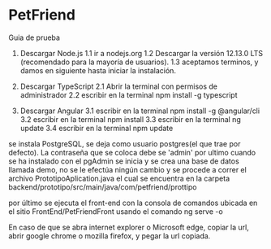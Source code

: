 # PetFriend
Guia de prueba
1. Descargar Node.js
1.1 ir a nodejs.org
1.2 Descargar la versión 12.13.0 LTS (recomendado para la mayoría de usuarios).
1.3 aceptamos terminos, y damos en siguiente hasta iniciar la instalación.

2. Descargar TypeScript
2.1 Abrir la terminal con permisos de administrador
2.2 escribir en la terminal npm install -g typescript

3. Descargar Angular 
3.1 escribir en la terminal npm install -g @angular/cli
3.2 escribir en la terminal npm install
3.3 escribir en la terminal ng update
3.4 escribir en la terminal npm update

se instala PostgreSQL, se deja como usuario postgres(el que trae por defecto).
La contraseña que se coloca debe se 'admin' 
por ultimo cuando se ha instalado con el pgAdmin se inicia y se crea una base de 
datos llamada demo, no se le efectúa ningún cambio y se procede a correr el archivo PrototipoAplication.java
el cual se encuentra en la carpeta backend/prototipo/src/main/java/com/petfriend/prottipo

por último se ejecuta el front-end con la consola de comandos ubicada en el sitio FrontEnd/PetFriendFront usando el comando ng serve -o

En caso de que se abra internet explorer o Microsoft edge, copiar la url, abrir google chrome o mozilla firefox, y pegar la url copiada.
